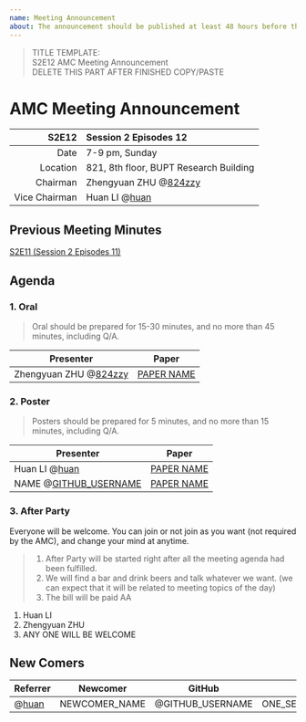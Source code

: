 ```yaml
---
name: Meeting Announcement
about: The announcement should be published at least 48 hours before the meeting, and the minutes should be published no more than 48 hours after the meeting.
---
```


> TITLE TEMPLATE:  
> S2E12 AMC Meeting Announcement  
> DELETE THIS PART AFTER FINISHED COPY/PASTE

# AMC Meeting Announcement

| S2E12 | Session 2 Episodes 12 |
| ----: | :-------------------- |
| Date | 7-9 pm, Sunday |
| Location | 821, 8th floor, BUPT Research Building |
| Chairman | Zhengyuan ZHU @[824zzy](https://github.com/824zzy) |
| Vice Chairman | Huan LI @[huan](https://github.com/huan) |

## Previous Meeting Minutes

[S2E11 (Session 2 Episodes 11)](https://ai-ml.club/events/seminar-meeting-minutes-2-11/)

## Agenda

### 1. Oral

> Oral should be prepared for 15-30 minutes, and no more than 45 minutes, including Q/A.

| Presenter | Paper |
| --------- | ----- |
| Zhengyuan ZHU @[824zzy](https://github.com/824zzy) | [PAPER NAME](https://arxiv.org/PAPER_URL) |

### 2. Poster

> Posters should be prepared for 5 minutes, and no more than 15 minutes, including Q/A.

| Presenter | Paper |
| --------- | ----- |
| Huan LI @[huan](https://github.com/huan) | [PAPER NAME](https://arxiv.org/PAPER_URL) |
| NAME @[GITHUB_USERNAME](https://github.com/GITHUB_USERNAME) | [PAPER NAME](https://arxiv.org/PAPER_URL) |

### 3. After Party

Everyone will be welcome. You can join or not join as you want (not required by the AMC), and change your mind at anytime.

> 1. After Party will be started right after all the meeting agenda had been fulfilled.
> 1. We will find a bar and drink beers and talk whatever we want. (we can expect that it will be related to meeting topics of the day)
> 1. The bill will be paid AA

1. Huan LI
1. Zhengyuan ZHU
1. ANY ONE WILL BE WELCOME

## New Comers

| Referrer | Newcomer | GitHub | Bio |
| -------- | -------- | ------ | --- |
| @[huan](https://github.com/huan) | NEWCOMER_NAME | @GITHUB_USERNAME | ONE_SENTENCE_BIOGRAPHY |
